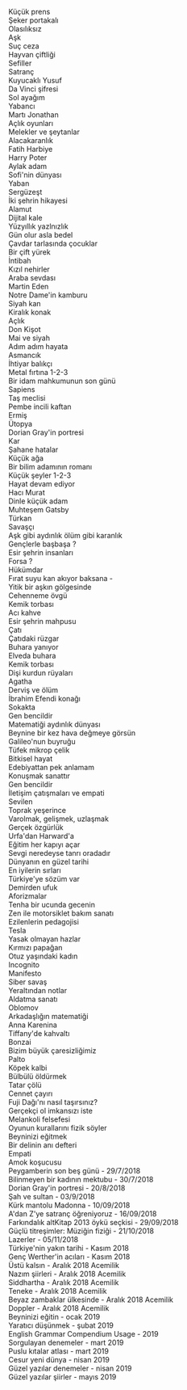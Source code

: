 Küçük prens<br>
Şeker portakalı<br>
Olasılıksız<br>
Aşk<br>
Suç ceza<br>
Hayvan çiftliği<br>
Sefiller<br>
Satranç<br>
Kuyucaklı Yusuf<br>
Da Vinci şifresi<br>
Sol ayağım<br>
Yabancı<br>
Martı Jonathan<br>
Açlık oyunları<br>
Melekler ve şeytanlar<br>
Alacakaranlık<br>
Fatih Harbiye<br>
Harry Poter<br>
Aylak adam<br>
Sofi'nin dünyası<br>
Yaban<br>
Sergüzeşt<br>
İki şehrin hikayesi<br>
Alamut<br>
Dijital kale<br>
Yüzyıllık yazlnızlık<br>
Gün olur asla bedel<br>
Çavdar tarlasında çocuklar<br>
Bir çift yürek<br>
İntibah<br>
Kızıl nehirler<br>
Araba sevdası<br>
Martin Eden<br>
Notre Dame'in kamburu<br>
Siyah kan<br>
Kiralık konak<br>
Açlık<br>
Don Kişot<br>
Mai ve siyah<br>
Adım adım hayata<br>
Asmancık<br>
İhtiyar balıkçı<br>
Metal fırtına 1-2-3<br>
Bir idam mahkumunun son günü<br>
Sapiens<br>
Taş meclisi<br>
Pembe incili kaftan<br>
Ermiş<br>
Ütopya<br>
Dorian Gray'in portresi<br>
Kar<br>
Şahane hatalar<br>
Küçük ağa<br>
Bir bilim adamının romanı<br>
Küçük şeyler 1-2-3<br>
Hayat devam ediyor<br>
Hacı Murat<br>
Dinle küçük adam<br>
Muhteşem Gatsby<br>
Türkan<br>
Savaşçı<br>
Aşk gibi aydınlık ölüm gibi karanlık<br>
Gençlerle başbaşa ?<br>
Esir şehrin insanları<br>
Forsa ? <br>
Hükümdar<br>
Fırat suyu kan akıyor baksana - <br>
Yitik bir aşkın gölgesinde<br>
Cehenneme övgü<br>
Kemik torbası<br>
Acı kahve<br>
Esir şehrin mahpusu<br>
Çatı<br>
Çatıdaki rüzgar<br>
Buhara yanıyor<br>
Elveda buhara<br>
Kemik torbası<br>
Dişi kurdun rüyaları<br>
Agatha<br>
Derviş ve ölüm<br>
İbrahim Efendi konağı<br>
Sokakta<br>
Gen bencildir<br>
Matematiği aydınlık dünyası<br>
Beynine bir kez hava değmeye görsün<br>
Galileo'nun buyruğu<br>
Tüfek mikrop çelik<br>
Bitkisel hayat<br>
Edebiyattan pek anlamam<br>
Konuşmak sanattır<br>
Gen bencildir<br>
İletişim çatışmaları ve empati<br>
Sevilen<br>
Toprak yeşerince<br>
Varolmak, gelişmek, uzlaşmak<br>
Gerçek özgürlük<br>
Urfa'dan Harward'a<br>
Eğitim her kapıyı açar<br>
Sevgi neredeyse tanrı oradadır<br>
Dünyanın en güzel tarihi<br>
En iyilerin sırları<br>
Türkiye'ye sözüm var<br>
Demirden ufuk<br>
Aforizmalar<br>
Tenha bir ucunda gecenin<br>
Zen ile motorsiklet bakım sanatı<br>
Ezilenlerin pedagojisi<br>
Tesla<br>
Yasak olmayan hazlar<br>
Kırmızı papağan<br>
Otuz yaşındaki kadın<br>
Incognito<br>
Manifesto<br>
Siber savaş<br>
Yeraltından notlar<br>
Aldatma sanatı<br>
Oblomov<br>
Arkadaşlığın matematiği<br>
Anna Karenina<br>
Tiffany'de kahvaltı<br>
Bonzai<br>
Bizim büyük çaresizliğimiz<br>
Palto<br>
Köpek kalbi<br>
Bülbülü öldürmek<br>
Tatar çölü<br>
Cennet çayırı<br>
Fuji Dağı'nı nasıl taşırsınız?<br>
Gerçekçi ol imkansızı iste<br>
Melankoli felsefesi<br>
Oyunun kurallarını fizik söyler<br>
Beyninizi eğitmek<br>
Bir delinin anı defteri<br>
Empati<br>
Amok koşucusu<br>
Peygamberin son beş günü - 29/7/2018<br>
Bilinmeyen bir kadının mektubu - 30/7/2018<br>
Dorian Gray'in portresi - 20/8/2018<br>
Şah ve sultan - 03/9/2018<br>
Kürk mantolu Madonna - 10/09/2018 <br>
A'dan Z'ye satranç öğreniyoruz - 16/09/2018 <br>
Farkındalık altKitap 2013 öykü seçkisi - 29/09/2018 <br>
Güçlü titreşimler: Müziğin fiziği - 21/10/2018 <br>
Lazerler - 05/11/2018 <br>
Türkiye'nin yakın tarihi - Kasım 2018 <br>
Genç Werther'in acıları - Kasım 2018 <br>
Üstü kalsın - Aralık 2018 Acemilik <br>
Nazım şiirleri - Aralık 2018 Acemilik <br>
Siddhartha - Aralık 2018 Acemilik <br>
Teneke - Aralık 2018 Acemilik <br>
Beyaz zambaklar ülkesinde - Aralık 2018 Acemilik <br>
Doppler - Aralık 2018 Acemilik <br>
Beyninizi eğitin - ocak 2019 <br>
Yaratıcı düşünmek - şubat 2019 <br>
English Grammar Compendium Usage - 2019 <br>
Sorgulayan denemeler - mart 2019 <br>
Puslu kıtalar atlası - mart 2019 <br>
Cesur yeni dünya - nisan 2019 <br>
Güzel yazılar denemeler - nisan 2019 <br>
Güzel yazılar şiirler - mayıs 2019 <br>
